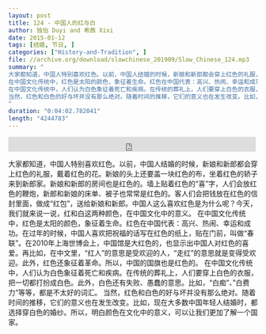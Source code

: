```yaml
---
layout: post
title: 124 - 中国人的红与白
author: 独怡 Duyi and 希茜 Xixi
date: 2015-01-12
tags: [结婚, 节日, ]
categories: ["History-and-Tradition", ]
file: //archive.org/download/slowchinese_201909/Slow_Chinese_124.mp3
summary: "
大家都知道，中国人特别喜欢红色。以前，中国人结婚的时候，新娘和新郎都会穿上红色的礼服，戴着红色的花。新娘的头上还要盖一块红色的布，坐着红色的轿子来到新郎家。新娘和新郎的房间也是红色的。墙上贴着红色的“喜”字，人们会放红色的鞭炮，新郎和新娘的床单、被子也常常是红色的。客人们会把钱放在红色的信封里面，做成“红包”，送给新娘和新郎。中国人这么喜欢红色是为什么呢？今天，我们就来说一说，红和白这两种颜色，在中国文化中的意义。
在中国文化传统中，红色是太阳的颜色，象征着生命。红色在中国代表：高兴、热闹、幸运和成功。在过年的时候，中国人喜欢把祝福的话写在红色的纸上，贴在门前，叫做“春联”。在2010年上海世博会上，中国馆是大红色的，也显示出中国人对红色的喜爱。再比如，在中文里，“红人”的意思是受欢迎的人，“走红”的意思就是变得受欢迎。此外，红色还象征着革命。所以，中国的国旗也是红色的。
在中国文化传统中，人们认为白色象征着死亡和疾病。在传统的葬礼上，人们要穿上白色的衣服，把一切都打扮成白色。此外，白色还有失败、愚蠢的意思。比如，“白痴”、”白费力”等等，都是不太好的词汇。
当然，红色和白色的好与坏并没有那么绝对。随着时间的推移，它们的意义也在发生改变。比如，现在大多数中国年轻人结婚时，都选择穿白色的婚纱。所以，明白颜色在文化中的意义，可以让我们更加了解一个国家。
"
duration: "0:04:02.782041"
length: "4244783"
---
```


<iframe src="https://archive.org/embed/slowchinese_201909/Slow_Chinese_124.mp3" width="500" height="30" frameborder="0" webkitallowfullscreen="true" mozallowfullscreen="true" allowfullscreen></iframe>

大家都知道，中国人特别喜欢红色。以前，中国人结婚的时候，新娘和新郎都会穿上红色的礼服，戴着红色的花。新娘的头上还要盖一块红色的布，坐着红色的轿子来到新郎家。新娘和新郎的房间也是红色的。墙上贴着红色的“喜”字，人们会放红色的鞭炮，新郎和新娘的床单、被子也常常是红色的。客人们会把钱放在红色的信封里面，做成“红包”，送给新娘和新郎。中国人这么喜欢红色是为什么呢？今天，我们就来说一说，红和白这两种颜色，在中国文化中的意义。
在中国文化传统中，红色是太阳的颜色，象征着生命。红色在中国代表：高兴、热闹、幸运和成功。在过年的时候，中国人喜欢把祝福的话写在红色的纸上，贴在门前，叫做“春联”。在2010年上海世博会上，中国馆是大红色的，也显示出中国人对红色的喜爱。再比如，在中文里，“红人”的意思是受欢迎的人，“走红”的意思就是变得受欢迎。此外，红色还象征着革命。所以，中国的国旗也是红色的。
在中国文化传统中，人们认为白色象征着死亡和疾病。在传统的葬礼上，人们要穿上白色的衣服，把一切都打扮成白色。此外，白色还有失败、愚蠢的意思。比如，“白痴”、”白费力”等等，都是不太好的词汇。
当然，红色和白色的好与坏并没有那么绝对。随着时间的推移，它们的意义也在发生改变。比如，现在大多数中国年轻人结婚时，都选择穿白色的婚纱。所以，明白颜色在文化中的意义，可以让我们更加了解一个国家。
